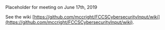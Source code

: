 Placeholder for meeting on June 17th, 2019

See the wiki [https://github.com/mccright/FCCSCybersecurityInput/wiki](https://github.com/mccright/FCCSCybersecurityInput/wiki).
